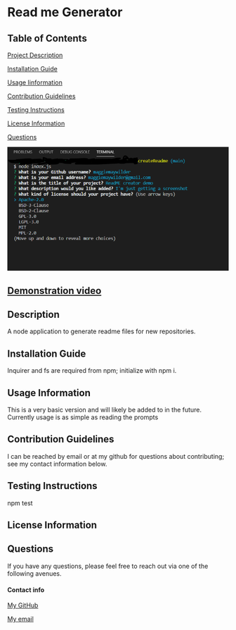 # Read me Generator

## Table of Contents

[Project Description](#description)
 
[Installation Guide](#installation)

[Usage Iinformation](#usage)

[Contribution Guidelines](#contribution)

[Testing Instructions](#testing)

[License Information](#license)

[Questions](#questions)

![Screengrab](assets/ReadMeScreengrab.png)

## [Demonstration video](https://drive.google.com/file/d/1DE4bC0yNzJ2aoxW1u_mKrpPAelWSUMSL/view)


## Description

A node application to generate readme files for new repositories.

## Installation Guide

Inquirer and fs are required from npm; initialize with npm i. 

## Usage Information

This is a very basic version and will likely be added to in the future. Currently usage is as simple as reading the prompts

## Contribution Guidelines

I can be reached by email or at my github for questions about contributing; see my contact information below. 

## Testing Instructions

npm test

## License Information


## Questions

If you have any questions, please feel free to reach out via one of the following avenues.

#### Contact info

[My GitHub](https://github.com/gfig)

[My email](bivcngrfk)